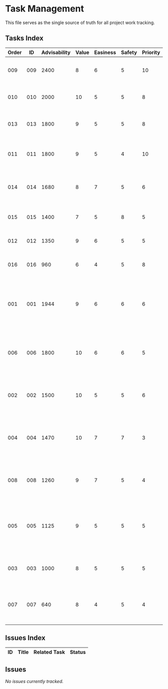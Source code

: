 # Task Management

This file serves as the single source of truth for all project work tracking.

## Tasks Index

| Order | ID | Advisability | Value | Easiness | Safety | Priority | Status | Task | Description |
|-------|----|--------------|----- |----------|--------|----------|--------|------|-------------|
| 009 | 009 | 2400 | 8 | 6 | 5 | 10 | ✅ (Completed) | [Fix Incomplete Reference Updates](completed/009_fix_incomplete_reference_updates.md) | Fix missed references from recommendations.md to usage.md rename |
| 010 | 010 | 2000 | 10 | 5 | 5 | 8 | ✅ (Completed) | [Fix Non-Existent API Documentation](completed/010_fix_non_existent_api_documentation.md) | Replace documented functions that don't exist with actual benchkit API |
| 013 | 013 | 1800 | 9 | 5 | 5 | 8 | ✅ (Completed) | [Fix Version Inconsistency](completed/013_fix_version_inconsistency.md) | Align all version references with Cargo.toml version 0.8.0 |
| 011 | 011 | 1800 | 9 | 5 | 4 | 10 | ✅ (Completed) | [Remove Arbitrary Performance Requirements](completed/011_remove_arbitrary_performance_requirements.md) | Remove impossible compliance requirements not backed by benchkit capabilities |
| 014 | 014 | 1680 | 8 | 7 | 5 | 6 | ✅ (Completed) | [Align API Documentation with Implementation](completed/014_align_api_documentation_with_implementation.md) | Synchronize documented API patterns with actual implemented functions |
| 015 | 015 | 1400 | 7 | 5 | 8 | 5 | ✅ (Completed) | [Soften Overly Aggressive Language](completed/015_soften_overly_aggressive_language.md) | Replace threatening language with appropriate toolkit guidance |
| 012 | 012 | 1350 | 9 | 6 | 5 | 5 | ✅ (Completed) | [Fix Table of Contents Mismatch](completed/012_fix_table_of_contents_mismatch.md) | Fix broken internal navigation links in usage.md TOC |
| 016 | 016 | 960 | 6 | 4 | 5 | 8 | ⏳ (In Progress) | [Verify Advanced Features Implementation](016_verify_advanced_features_implementation.md) | Verify documented advanced features are actually implemented |
| 001 | 001 | 1944 | 9 | 6 | 6 | 6 | ✅ (Completed) | [Discourage benches directory](completed/001_discourage_benches_directory.md) | Strengthen benchkit's positioning by actively discouraging benches/ directory usage and promoting standard directory integration |
| 006 | 006 | 1800 | 10 | 6 | 6 | 5 | ✅ (Completed) | [Fix MarkdownUpdater Duplication Bug](completed/006_fix_markdown_updater_duplication_bug.md) | Detailed specification for fixing critical duplication bug in MarkdownUpdater with comprehensive test cases and solutions |
| 002 | 002 | 1500 | 10 | 5 | 5 | 6 | ✅ (Completed) | [Fix MarkdownUpdater Section Matching Bug](completed/002_fix_markdown_section_matching_bug.md) | CRITICAL: Fix substring matching bug in MarkdownUpdater causing section duplication |
| 004 | 004 | 1470 | 10 | 7 | 7 | 3 | ✅ (Completed) | [benchkit Successful Integration Report](completed/004_benchkit_successful_integration_report.md) | Document successful production integration of benchkit 0.5.0 in wflow project with comprehensive validation |
| 008 | 008 | 1260 | 9 | 7 | 5 | 4 | ✅ (Completed) | [Add Coefficient of Variation Guidance](completed/008_add_coefficient_of_variation_guidance.md) | Add comprehensive CV troubleshooting guidance and proven improvement techniques to usage.md |
| 005 | 005 | 1125 | 9 | 5 | 5 | 5 | ✅ (Completed) | [Enhance Practical Usage Features](completed/005_enhance_practical_usage_features.md) | Implement practical enhancements based on real-world usage feedback: update chain pattern, validation framework, templates, and historical tracking |
| 003 | 003 | 1000 | 8 | 5 | 5 | 5 | ✅ (Completed) | [Improve API Design to Prevent Misuse](completed/003_improve_api_design_prevent_misuse.md) | Improve MarkdownUpdater API to prevent section name conflicts |
| 007 | 007 | 640 | 8 | 4 | 5 | 4 | ✅ (Completed) | [Implement Regression Analysis](completed/007_implement_regression_analysis.md) | Implement regression analysis functionality for performance templates with historical data comparison |

## Issues Index

| ID | Title | Related Task | Status |
|----|-------|--------------|--------|

## Issues

*No issues currently tracked.*